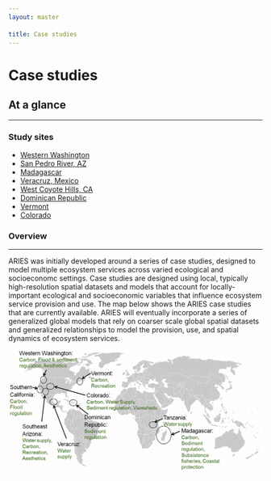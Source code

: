 ```yaml
---
layout: master

title: Case studies
---
```

# Case studies

<div id="case-study-sidebar" markdown="1">

## At a glance
---------------

### Study sites

* [Western Washington](/case_studies/westernwa.html)
* [San Pedro River, AZ](/case_studies/sanpedro.html)
* [Madagascar](/case_studies/madagascar.html)
* [Veracruz, Mexico](/case_studies/veracruz.html)
* [West Coyote Hills, CA](/case_studies/coyotehills.html)
* [Dominican Republic](/case_studies/dominicanrep.html)
* [Vermont](/case_studies/vermont.html)
* [Colorado](/case_studies/colorado.html)

</div>

<div id="case-study-details" markdown="1">

### Overview
-------------

ARIES was initially developed around a series of case studies, designed
to model multiple ecosystem services across varied ecological and socioeconomc
settings.  Case studies are designed using local, typically high-resolution spatial
datasets and models that account for locally-important ecological and socioeconomic 
variables that influence ecosystem service provision and use. The map below shows 
the ARIES case studies that are currently available. ARIES will eventually incorporate 
a series of generalized global models that rely on coarser scale global spatial datasets 
and generalized relationships to model the provision, use, and spatial dynamics of 
ecosystem services.

![ARIES Case Studies](/images/casestudymap_new.gif)

</div>

